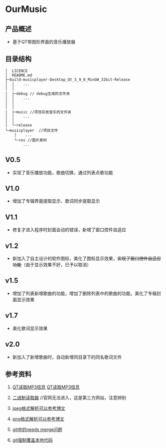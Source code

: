 # OurMusic
## 产品概述
- 基于QT带图形界面的音乐播放器
## 目录结构
```  
│  LICENCE
│  README.md
├─build-musicplayer-Desktop_Qt_5_9_0_MinGW_32bit-Release
│  │    ...
│  │  
│  ├─debug // debug生成的文件夹
│  │    ...
│  │
│  │      
│  ├─music //项目存放音乐的文件夹
│  │    ...
│  │      
│  └─release
└─musicplayer  //项目文件
    │    ...
    └─res //图片素材
        ...
```         
## V0.5
- 实现了音乐播放功能，歌曲切换，通过列表点歌功能
## V1.0
- 增加了专辑界面提取显示、歌词同步提取显示
## V1.1
- 修复才进入程序时封面会动的错误，新增了窗口控件自适应
## v1.2
- 新加入了自主设计的软件图标，美化了图标显示效果，~~实现了窗口控件自适应功能~~（由于显示效果不好，已予以取消）
## v1.5
- 增加了列表新增歌曲的功能，增加了删除列表中的歌曲的功能，美化了专辑封面显示效果
## v1.7
- 美化歌词显示效果
## v2.0
- 新加入了新增歌曲时，自动新增同目录下的同名歌词文件
## 参考资料
1. [QT读取MP3信息](https://blog.csdn.net/weixin_37608233/article/details/82930197)
[QT读取MP3信息](https://blog.csdn.net/weixin_33881050/article/details/94761065?spm=1001.2101.3001.6661.1&utm_medium=distribute.pc_relevant_t0.none-task-blog-2%7Edefault%7ECTRLIST%7Edefault-1-94761065-blog-122425190.pc_relevant_multi_platform_whitelistv3&depth_1-utm_source=distribute.pc_relevant_t0.none-task-blog-2%7Edefault%7ECTRLIST%7Edefault-1-94761065-blog-122425190.pc_relevant_multi_platform_whitelistv3&utm_relevant_index=1)

2. [二进制读取器](https://www.onlinedown.net/soft/118779.htm) //官网无法进入，这是第三方网站，注意辨别

3. [jpeg格式解析可以参考博文](https://blog.csdn.net/u012819339/article/details/46544061)

4. [png格式解析可以参考博文](https://blog.csdn.net/bisword/article/details/2777121)

5. [git中的needs merge问题](https://www.cnblogs.com/zengsf/p/7517769.html)

6. [git强制覆盖本地代码](https://blog.csdn.net/Amnesiac666/article/details/121392833)
